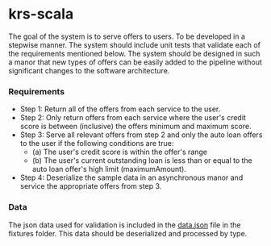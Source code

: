 # krs-scala

The goal of the system is to serve offers to users. To be developed
in a stepwise manner. The system should include unit tests that validate each
of the requirements mentioned below.  The system should be designed in such a manor
that new types of offers can be easily added to the pipeline without significant
changes to the software architecture.

### Requirements

* Step 1: Return all of the offers from each service to the user.
* Step 2: Only return offers from each service where the user's credit score is between (inclusive) the offers minimum and maximum score.
* Step 3: Serve all relevant offers from step 2 and only the auto loan offers to the user if the following conditions are true:
  * (a) The user's credit score is within the offer's range
  * (b) The user's current outstanding loan is less than or equal to the auto loan offer's high limit (maximumAmount).
* Step 4: Deserialize the sample data in an asynchronous manor and service the appropriate offers from step 3.

### Data

The json data used for validation is included in the [data.json](./fixtures/data.json) file in the fixtures folder. This data
should be deserialized and processed by type.  
